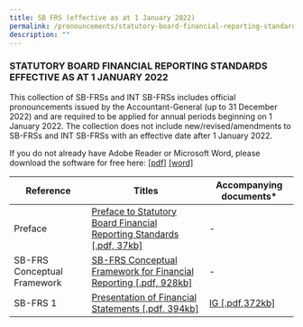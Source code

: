 ```yaml
---
title: SB FRS (effective as at 1 January 2022)
permalink: /pronouncements/statutory-board-financial-reporting-standards-sb-frs/current/
description: ""
---
```

### STATUTORY BOARD FINANCIAL REPORTING STANDARDS EFFECTIVE AS AT 1 JANUARY 2022

  

This collection of SB-FRSs and INT SB-FRSs includes official pronouncements issued by the Accountant-General (up to 31 December 2022) and are required to be applied for annual periods beginning on 1 January 2022. The collection does not include new/revised/amendments to SB-FRSs and INT SB-FRSs with an effective date after 1 January 2022.

If you do not already have Adobe Reader or Microsoft Word, please download the software for free here: [\[pdf\]](http://www.adobe.com/products/acrobat/readstep2.html) [\[word\]](http://www.microsoft.com/downloads/details.aspx?FamilyID=95e24c87-8732-48d5-8689-ab826e7b8fdf&DisplayLang=en)



| Reference | Titles | Accompanying documents\* |
| -------- | -------- | -------- |
| Preface     |[Preface to Statutory Board Financial Reporting Standards [.pdf, 37kb]](/files/Docs/Default%20Source/sb-frs_preface.pdf)  | \-     |
| SB-FRS Conceptual Framework     | [SB-FRS Conceptual Framework for Financial Reporting \[.pdf, 928kb\]](https://www.assb.gov.sg/docs/default-source/sb-frs/sb-frs-(effective-as-at-1-january-2022)/sb-frs-conceptual-framework.pdf?sfvrsn=f5e5776d_2 "SB-FRS Conceptual Framework for Financial Reporting [.pdf, 928kb]") | \-     |
|SB-FRS 1|[Presentation of Financial Statements \[.pdf, 394kb\]](https://www.assb.gov.sg/docs/default-source/sb-frs/sb-frs-(effective-as-at-1-january-2022)/sb-frs_1_(2022).pdf?sfvrsn=71efb5e8_2 "Presentation of Financial Statements [.pdf, 394kb]")|[IG \[.pdf,372kb\]](https://www.assb.gov.sg/docs/default-source/sb-frs/sb-frs-(effective-as-at-1-january-2022)/sb-frs_1_ig_(2022).pdf?sfvrsn=e1c6f8b0_2 "IG [.pdf,372kb]")|